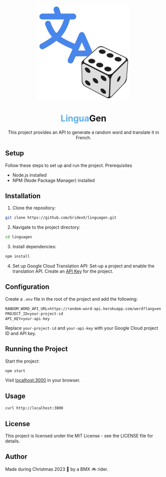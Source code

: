 <div align="center">
<img src="./assets/logo.png" width="300">
<h1 >
  <span style="color:#5FB0EF">Lingua</span>Gen
</h1>

This project provides an API to generate a random word and translate it in French.
</div>

## Setup

Follow these steps to set up and run the project.
Prerequisites

- Node.js installed
- NPM (Node Package Manager) installed

## Installation

1. Clone the repository:

```bash
git clone https://github.com/GridexX/linguagen.git
```

2. Navigate to the project directory:
```bash
cd linguagen
```

3. Install dependencies:
```bash
npm install
```

4. Set up Google Cloud Translation API:
    Set-up a project and enable the translation API.
    Create an [API Key](https://cloud.google.com/api-keys/docs/create-manage-api-keys) for the project.

## Configuration

Create a `.env` file in the root of the project and add the following:

```env
RANDOM_WORD_API_URL=https://random-word-api.herokuapp.com/word?lang=en
PROJECT_ID=your-project-id
API_KEY=your-api-key
```

Replace `your-project-id` and `your-api-key` with your Google Cloud project ID and API key.

## Running the Project

Start the project:

```bash
npm start
```

Visit [localhost:3000](http://localhost:3000) in your browser.

## Usage

```bash
curl http://localhost:3000
```

## License

This project is licensed under the MIT License - see the LICENSE file for details.

## Author

Made during Christmas 2023 🎄 by a BMX 🚲 rider.
